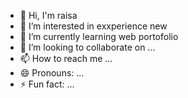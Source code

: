 - 👋 Hi, I'm raisa
- 👀 I’m interested in exxperience new
- 🌱 I’m currently learning web portofolio
- 💞️ I’m looking to collaborate on ...
- 📫 How to reach me ...
- 😄 Pronouns: ...
- ⚡ Fun fact: ...

<!---
raisaiffah/raisaiffah is a ✨ special ✨ repository because its `README.md` (this file) appears on your GitHub profile.
You can click the Preview link to take a look at your changes.
--->
